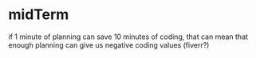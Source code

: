 # midTerm
if 1 minute of planning can save 10 minutes of coding, that can mean that enough planning can give us negative coding values (fiverr?)
